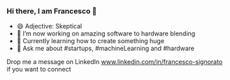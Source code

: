 ### Hi there, I am Francesco 👋

- 😄 Adjective: Skeptical
- 🔭 I’m now working on amazing software to hardware blending
- 🌱 Currently learning how to create something huge
- 💬 Ask me about #startups, #machineLearning and #hardware

Drop me a message on LinkedIn www.linkedin.com/in/francesco-signorato if you want to connect
